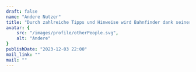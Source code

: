 ```yaml
---
draft: false
name: "Andere Nutzer"
title: "Durch zahlreiche Tipps und Hinweise wird Bahnfinder dank seiner tollen Nutzer immer besser. Danke!"
avatar: {
	src: "/images/profile/otherPeople.svg",
	alt: "Andere"
}
publishDate: "2023-12-03 22:00"
mail_link: ""
mail: ""
---
```

